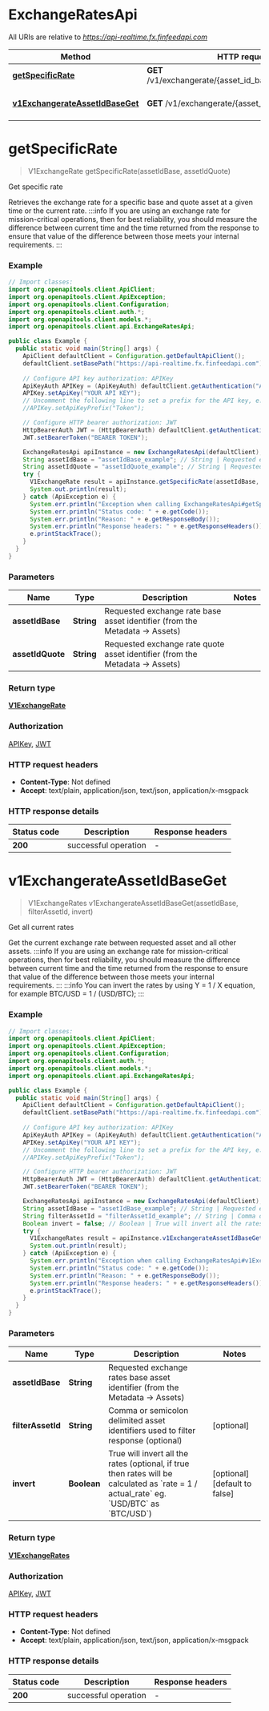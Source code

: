 # ExchangeRatesApi

All URIs are relative to *https://api-realtime.fx.finfeedapi.com*

| Method | HTTP request | Description |
|------------- | ------------- | -------------|
| [**getSpecificRate**](ExchangeRatesApi.md#getSpecificRate) | **GET** /v1/exchangerate/{asset_id_base}/{asset_id_quote} | Get specific rate |
| [**v1ExchangerateAssetIdBaseGet**](ExchangeRatesApi.md#v1ExchangerateAssetIdBaseGet) | **GET** /v1/exchangerate/{asset_id_base} | Get all current rates |


<a id="getSpecificRate"></a>
# **getSpecificRate**
> V1ExchangeRate getSpecificRate(assetIdBase, assetIdQuote)

Get specific rate

Retrieves the exchange rate for a specific base and quote asset at a given time or the current rate.              :::info If you are using an exchange rate for mission-critical operations, then for best reliability, you should measure the difference between current time and the time returned from the response to ensure that value of the difference between those meets your internal requirements. :::

### Example
```java
// Import classes:
import org.openapitools.client.ApiClient;
import org.openapitools.client.ApiException;
import org.openapitools.client.Configuration;
import org.openapitools.client.auth.*;
import org.openapitools.client.models.*;
import org.openapitools.client.api.ExchangeRatesApi;

public class Example {
  public static void main(String[] args) {
    ApiClient defaultClient = Configuration.getDefaultApiClient();
    defaultClient.setBasePath("https://api-realtime.fx.finfeedapi.com");
    
    // Configure API key authorization: APIKey
    ApiKeyAuth APIKey = (ApiKeyAuth) defaultClient.getAuthentication("APIKey");
    APIKey.setApiKey("YOUR API KEY");
    // Uncomment the following line to set a prefix for the API key, e.g. "Token" (defaults to null)
    //APIKey.setApiKeyPrefix("Token");

    // Configure HTTP bearer authorization: JWT
    HttpBearerAuth JWT = (HttpBearerAuth) defaultClient.getAuthentication("JWT");
    JWT.setBearerToken("BEARER TOKEN");

    ExchangeRatesApi apiInstance = new ExchangeRatesApi(defaultClient);
    String assetIdBase = "assetIdBase_example"; // String | Requested exchange rate base asset identifier (from the Metadata -> Assets)
    String assetIdQuote = "assetIdQuote_example"; // String | Requested exchange rate quote asset identifier (from the Metadata -> Assets)
    try {
      V1ExchangeRate result = apiInstance.getSpecificRate(assetIdBase, assetIdQuote);
      System.out.println(result);
    } catch (ApiException e) {
      System.err.println("Exception when calling ExchangeRatesApi#getSpecificRate");
      System.err.println("Status code: " + e.getCode());
      System.err.println("Reason: " + e.getResponseBody());
      System.err.println("Response headers: " + e.getResponseHeaders());
      e.printStackTrace();
    }
  }
}
```

### Parameters

| Name | Type | Description  | Notes |
|------------- | ------------- | ------------- | -------------|
| **assetIdBase** | **String**| Requested exchange rate base asset identifier (from the Metadata -&gt; Assets) | |
| **assetIdQuote** | **String**| Requested exchange rate quote asset identifier (from the Metadata -&gt; Assets) | |

### Return type

[**V1ExchangeRate**](V1ExchangeRate.md)

### Authorization

[APIKey](../README.md#APIKey), [JWT](../README.md#JWT)

### HTTP request headers

 - **Content-Type**: Not defined
 - **Accept**: text/plain, application/json, text/json, application/x-msgpack

### HTTP response details
| Status code | Description | Response headers |
|-------------|-------------|------------------|
| **200** | successful operation |  -  |

<a id="v1ExchangerateAssetIdBaseGet"></a>
# **v1ExchangerateAssetIdBaseGet**
> V1ExchangeRates v1ExchangerateAssetIdBaseGet(assetIdBase, filterAssetId, invert)

Get all current rates

Get the current exchange rate between requested asset and all other assets.              :::info If you are using an exchange rate for mission-critical operations, then for best reliability, you should measure the difference between current time and the time returned from the response to ensure that value of the difference between those meets your internal requirements. :::              :::info You can invert the rates by using Y &#x3D; 1 / X equation, for example BTC/USD &#x3D; 1 / (USD/BTC); :::

### Example
```java
// Import classes:
import org.openapitools.client.ApiClient;
import org.openapitools.client.ApiException;
import org.openapitools.client.Configuration;
import org.openapitools.client.auth.*;
import org.openapitools.client.models.*;
import org.openapitools.client.api.ExchangeRatesApi;

public class Example {
  public static void main(String[] args) {
    ApiClient defaultClient = Configuration.getDefaultApiClient();
    defaultClient.setBasePath("https://api-realtime.fx.finfeedapi.com");
    
    // Configure API key authorization: APIKey
    ApiKeyAuth APIKey = (ApiKeyAuth) defaultClient.getAuthentication("APIKey");
    APIKey.setApiKey("YOUR API KEY");
    // Uncomment the following line to set a prefix for the API key, e.g. "Token" (defaults to null)
    //APIKey.setApiKeyPrefix("Token");

    // Configure HTTP bearer authorization: JWT
    HttpBearerAuth JWT = (HttpBearerAuth) defaultClient.getAuthentication("JWT");
    JWT.setBearerToken("BEARER TOKEN");

    ExchangeRatesApi apiInstance = new ExchangeRatesApi(defaultClient);
    String assetIdBase = "assetIdBase_example"; // String | Requested exchange rates base asset identifier (from the Metadata -> Assets)
    String filterAssetId = "filterAssetId_example"; // String | Comma or semicolon delimited asset identifiers used to filter response (optional)
    Boolean invert = false; // Boolean | True will invert all the rates (optional, if true then rates will be calculated as `rate = 1 / actual_rate` eg. `USD/BTC` as `BTC/USD`)
    try {
      V1ExchangeRates result = apiInstance.v1ExchangerateAssetIdBaseGet(assetIdBase, filterAssetId, invert);
      System.out.println(result);
    } catch (ApiException e) {
      System.err.println("Exception when calling ExchangeRatesApi#v1ExchangerateAssetIdBaseGet");
      System.err.println("Status code: " + e.getCode());
      System.err.println("Reason: " + e.getResponseBody());
      System.err.println("Response headers: " + e.getResponseHeaders());
      e.printStackTrace();
    }
  }
}
```

### Parameters

| Name | Type | Description  | Notes |
|------------- | ------------- | ------------- | -------------|
| **assetIdBase** | **String**| Requested exchange rates base asset identifier (from the Metadata -&gt; Assets) | |
| **filterAssetId** | **String**| Comma or semicolon delimited asset identifiers used to filter response (optional) | [optional] |
| **invert** | **Boolean**| True will invert all the rates (optional, if true then rates will be calculated as &#x60;rate &#x3D; 1 / actual_rate&#x60; eg. &#x60;USD/BTC&#x60; as &#x60;BTC/USD&#x60;) | [optional] [default to false] |

### Return type

[**V1ExchangeRates**](V1ExchangeRates.md)

### Authorization

[APIKey](../README.md#APIKey), [JWT](../README.md#JWT)

### HTTP request headers

 - **Content-Type**: Not defined
 - **Accept**: text/plain, application/json, text/json, application/x-msgpack

### HTTP response details
| Status code | Description | Response headers |
|-------------|-------------|------------------|
| **200** | successful operation |  -  |

